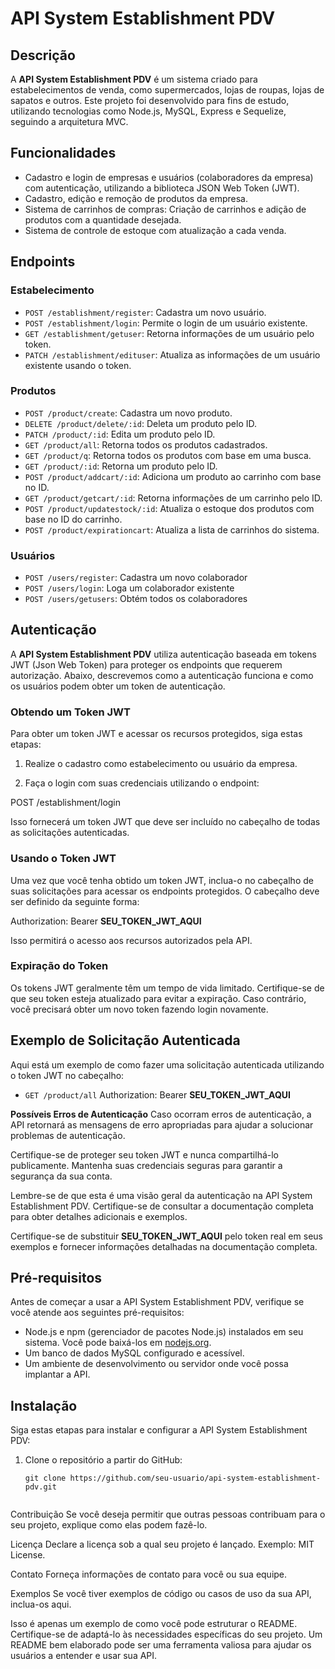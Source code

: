 # API System Establishment PDV

## Descrição

A **API System Establishment PDV** é um sistema criado para estabelecimentos de venda, como supermercados, lojas de roupas, lojas de sapatos e outros. Este projeto foi desenvolvido para fins de estudo, utilizando tecnologias como Node.js, MySQL, Express e Sequelize, seguindo a arquitetura MVC.

## Funcionalidades

- Cadastro e login de empresas e usuários (colaboradores da empresa) com autenticação, utilizando a biblioteca JSON Web Token (JWT).
- Cadastro, edição e remoção de produtos da empresa.
- Sistema de carrinhos de compras: Criação de carrinhos e adição de produtos com a quantidade desejada.
- Sistema de controle de estoque com atualização a cada venda.

## Endpoints

### Estabelecimento

- `POST /establishment/register`: Cadastra um novo usuário.
- `POST /establishment/login`: Permite o login de um usuário existente.
- `GET /establishment/getuser`: Retorna informações de um usuário pelo token.
- `PATCH /establishment/edituser`: Atualiza as informações de um usuário existente usando o token.

### Produtos

- `POST /product/create`: Cadastra um novo produto.
- `DELETE /product/delete/:id`: Deleta um produto pelo ID.
- `PATCH /product/:id`: Edita um produto pelo ID.
- `GET /product/all`: Retorna todos os produtos cadastrados.
- `GET /product/q`: Retorna todos os produtos com base em uma busca.
- `GET /product/:id`: Retorna um produto pelo ID.
- `POST /product/addcart/:id`: Adiciona um produto ao carrinho com base no ID.
- `GET /product/getcart/:id`: Retorna informações de um carrinho pelo ID.
- `POST /product/updatestock/:id`: Atualiza o estoque dos produtos com base no ID do carrinho.
- `POST /product/expirationcart`: Atualiza a lista de carrinhos do sistema.

### Usuários
- `POST /users/register`: Cadastra um novo colaborador
- `POST /users/login`: Loga um colaborador existente 
- `POST /users/getusers`: Obtém todos os colaboradores

## Autenticação

A **API System Establishment PDV** utiliza autenticação baseada em tokens JWT (Json Web Token) para proteger os endpoints que requerem autorização. Abaixo, descrevemos como a autenticação funciona e como os usuários podem obter um token de autenticação.

### Obtendo um Token JWT

Para obter um token JWT e acessar os recursos protegidos, siga estas etapas:

1. Realize o cadastro como estabelecimento ou usuário da empresa.

2. Faça o login com suas credenciais utilizando o endpoint:

POST /establishment/login

Isso fornecerá um token JWT que deve ser incluído no cabeçalho de todas as solicitações autenticadas.

### Usando o Token JWT

Uma vez que você tenha obtido um token JWT, inclua-o no cabeçalho de suas solicitações para acessar os endpoints protegidos. O cabeçalho deve ser definido da seguinte forma:

Authorization: Bearer __SEU_TOKEN_JWT_AQUI__

Isso permitirá o acesso aos recursos autorizados pela API.

### Expiração do Token

Os tokens JWT geralmente têm um tempo de vida limitado. Certifique-se de que seu token esteja atualizado para evitar a expiração. Caso contrário, você precisará obter um novo token fazendo login novamente.

## Exemplo de Solicitação Autenticada

Aqui está um exemplo de como fazer uma solicitação autenticada utilizando o token JWT no cabeçalho:

- `GET /product/all`
Authorization: Bearer __SEU_TOKEN_JWT_AQUI__

__Possíveis Erros de Autenticação__
Caso ocorram erros de autenticação, a API retornará as mensagens de erro apropriadas para ajudar a solucionar problemas de autenticação.

Certifique-se de proteger seu token JWT e nunca compartilhá-lo publicamente. Mantenha suas credenciais seguras para garantir a segurança da sua conta.

Lembre-se de que esta é uma visão geral da autenticação na API System Establishment PDV. Certifique-se de consultar a documentação completa para obter detalhes adicionais e exemplos.

Certifique-se de substituir __SEU_TOKEN_JWT_AQUI__ pelo token real em seus exemplos e fornecer informações detalhadas na documentação completa.


## Pré-requisitos

Antes de começar a usar a API System Establishment PDV, verifique se você atende aos seguintes pré-requisitos:

- Node.js e npm (gerenciador de pacotes Node.js) instalados em seu sistema. Você pode baixá-los em [nodejs.org](https://nodejs.org/).
- Um banco de dados MySQL configurado e acessível.
- Um ambiente de desenvolvimento ou servidor onde você possa implantar a API.

## Instalação

Siga estas etapas para instalar e configurar a API System Establishment PDV:

1. Clone o repositório a partir do GitHub:

   ```shell
   git clone https://github.com/seu-usuario/api-system-establishment-pdv.git


Contribuição
Se você deseja permitir que outras pessoas contribuam para o seu projeto, explique como elas podem fazê-lo.

Licença
Declare a licença sob a qual seu projeto é lançado. Exemplo: MIT License.

Contato
Forneça informações de contato para você ou sua equipe.

Exemplos
Se você tiver exemplos de código ou casos de uso da sua API, inclua-os aqui.

Isso é apenas um exemplo de como você pode estruturar o README. Certifique-se de adaptá-lo às necessidades específicas do seu projeto. Um README bem elaborado pode ser uma ferramenta valiosa para ajudar os usuários a entender e usar sua API.